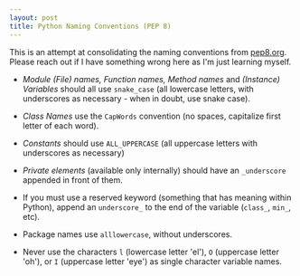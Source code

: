 ```yaml
---
layout: post
title: Python Naming Conventions (PEP 8)
---
```


This is an attempt at consolidating the naming conventions from [pep8.org]("pep8.org").  Please reach out if I have something wrong here as I'm just learning myself.

- *Module (File) names, Function names, Method names* and *(Instance) Variables* should all use `snake_case` (all lowercase letters, with underscores as necessary - when in doubt, use snake case).

- *Class Names* use the `CapWords` convention (no spaces, capitalize first letter of each word).

- *Constants* should use `ALL_UPPERCASE` (all uppercase letters with underscores as necessary)

- *Private elements* (available only internally) should have an `_underscore` appended in front of them.

- If you must use a reserved keyword (something that has meaning within Python), append an `underscore_` to the end of the variable (`class_`, `min_`, etc).

- Package names use `alllowercase`, without underscores.

- Never use the characters `l` (lowercase letter 'el'), `O` (uppercase letter 'oh'), or `I` (uppercase letter 'eye') as single character variable names.
